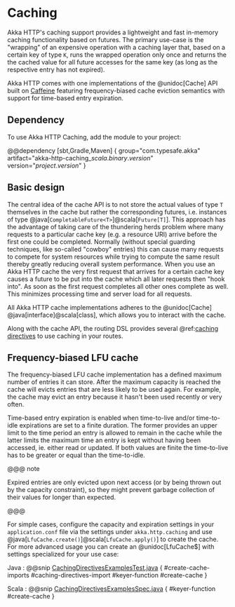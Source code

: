 # Caching

Akka HTTP's caching support provides a lightweight and fast in-memory caching
functionality based on futures. The primary use-case is the "wrapping" of an
expensive operation with a caching layer that, based on a certain key of type
`K`, runs the wrapped operation only once and returns the the cached value for
all future accesses for the same key (as long as the respective entry has not
expired).

Akka HTTP comes with one implementations of the @unidoc[Cache] API built on [Caffeine]
featuring frequency-biased cache eviction semantics with support for
time-based entry expiration.

 [Caffeine]: https://github.com/ben-manes/caffeine/

## Dependency

To use Akka HTTP Caching, add the module to your project:

@@dependency [sbt,Gradle,Maven] {
  group="com.typesafe.akka"
  artifact="akka-http-caching_$scala.binary.version$"
  version="$project.version$"
}

## Basic design

The central idea of the cache API is to not store the actual values of type `T`
themselves in the cache but rather the corresponding futures, i.e. instances of
type @java[`CompletableFuture<T>`]@scala[`Future[T]`]. This approach has the
advantage of taking care of the thundering herds problem where many
requests to a particular cache key (e.g. a resource URI) arrive before the first
one could be completed. Normally (without special guarding techniques, like
so-called "cowboy" entries) this can cause many requests to compete for system
resources while trying to compute the same result thereby greatly reducing
overall system performance. When you use an Akka HTTP cache the very first
request that arrives for a certain cache key causes a future to be put into the
cache which all later requests then "hook into". As soon as the first request
completes all other ones complete as well. This minimizes processing time and
server load for all requests.

All Akka HTTP cache implementations adheres to the @unidoc[Cache]
@java[interface]@scala[class], which allows you to interact with the
cache.

Along with the cache API, the routing DSL provides several @ref:[caching
directives](../routing-dsl/directives/caching-directives/index.md) to use
caching in your routes.

## Frequency-biased LFU cache

The frequency-biased LFU cache implementation has a defined maximum number of entries it can
store. After the maximum capacity is reached the cache will evicts entries that are
less likely to be used again. For example, the cache may evict an entry
because it hasn't been used recently or very often.

Time-based entry expiration is enabled when time-to-live and/or time-to-idle
expirations are set to a finite duration. The former provides an
upper limit to the time period an entry is allowed to remain in the cache while
the latter limits the maximum time an entry is kept without having been
accessed, ie. either read or updated. If both values are finite the time-to-live
has to be greater or equal than the time-to-idle.

@@@ note

Expired entries are only evicted upon next access (or by being thrown out by the
capacity constraint), so they might prevent garbage collection of their values
for longer than expected.

@@@

For simple cases, configure the capacity and expiration settings in your
`application.conf` file via the settings under `akka.http.caching` and use
@java[`LfuCache.create()`]@scala[`LfuCache.apply()`] to create the cache.
For more advanced usage you can create an @unidoc[LfuCache$] with settings
specialized for your use case:

Java
:  @@snip [CachingDirectivesExamplesTest.java]($root$/src/test/java/docs/http/javadsl/server/directives/CachingDirectivesExamplesTest.java) { #create-cache-imports #caching-directives-import #keyer-function #create-cache }

Scala
:  @@snip [CachingDirectivesExamplesSpec.java]($root$/src/test/scala/docs/http/scaladsl/server/directives/CachingDirectivesExamplesSpec.scala) { #keyer-function #create-cache }
